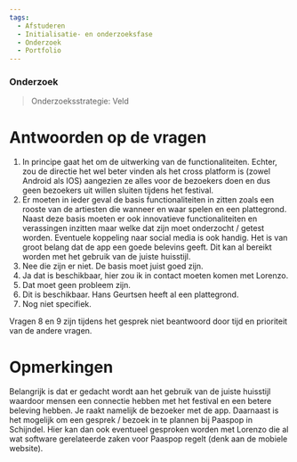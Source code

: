 ```yaml
---
tags:
  - Afstuderen
  - Initialisatie- en onderzoeksfase
  - Onderzoek
  - Portfolio
---
```

### Onderzoek
> Onderzoeksstrategie: Veld

# Antwoorden op de vragen
1. In principe gaat het om de uitwerking van de functionaliteiten. Echter, zou de directie het wel beter vinden als het cross platform is (zowel Android als IOS) aangezien ze alles voor de bezoekers doen en dus geen bezoekers uit willen sluiten tijdens het festival. 
2. Er moeten in ieder geval de basis functionaliteiten in zitten zoals een rooste van de artiesten die wanneer en waar spelen en een plattegrond. Naast deze basis moeten er ook innovatieve functionaliteiten en verassingen inzitten maar welke dat zijn moet onderzocht / getest worden. Eventuele koppeling naar social media is ook handig. Het is van groot belang dat de app een goede belevins geeft. Dit kan al bereikt worden met het gebruik van de juiste huisstijl. 
3. Nee die zijn er niet. De basis moet juist goed zijn.
4. Ja dat is beschikbaar, hier zou ik in contact moeten komen met Lorenzo.
5. Dat moet geen probleem zijn.
6. Dit is beschikbaar. Hans Geurtsen heeft al een plattegrond. 
7. Nog niet specifiek. 

Vragen 8 en 9 zijn tijdens het gesprek niet beantwoord door tijd en prioriteit van de andere vragen. 

# Opmerkingen
Belangrijk is dat er gedacht wordt aan het gebruik van de juiste huisstijl waardoor mensen een connectie hebben met het festival en een betere beleving hebben. Je raakt namelijk de bezoeker met de app. Daarnaast is het mogelijk om een gesprek / bezoek in te plannen bij Paaspop in Schijndel. Hier kan dan ook eventueel gesproken worden met Lorenzo die al wat software gerelateerde zaken voor Paaspop regelt (denk aan de mobiele website).
